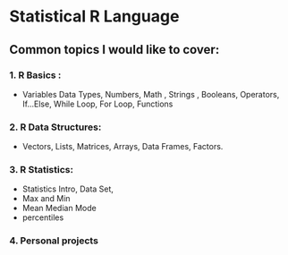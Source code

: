 # Statistical R Language
## Common topics I would like to cover:

### 1. R Basics :
   * Variables Data Types, Numbers,  Math , Strings , Booleans, Operators, If...Else, While Loop, For Loop, Functions
   
### 2. R Data Structures:
   * Vectors, Lists, Matrices, Arrays, Data Frames, Factors.

### 3. R Statistics: 
   * Statistics Intro,  Data Set, 
   * Max and Min
   * Mean Median Mode
   * percentiles
   
### 4. Personal projects
   
